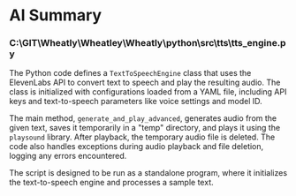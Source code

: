 # AI Summary

### C:\GIT\Wheatly\Wheatley\Wheatly\python\src\tts\tts_engine.py
The Python code defines a `TextToSpeechEngine` class that uses the ElevenLabs API to convert text to speech and play the resulting audio. The class is initialized with configurations loaded from a YAML file, including API keys and text-to-speech parameters like voice settings and model ID. 

The main method, `generate_and_play_advanced`, generates audio from the given text, saves it temporarily in a "temp" directory, and plays it using the `playsound` library. After playback, the temporary audio file is deleted. The code also handles exceptions during audio playback and file deletion, logging any errors encountered. 

The script is designed to be run as a standalone program, where it initializes the text-to-speech engine and processes a sample text.
